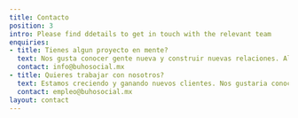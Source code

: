 ```yaml
---
title: Contacto
position: 3
intro: Please find ddetails to get in touch with the relevant team
enquiries:
- title: Tienes algun proyecto en mente?
  text: Nos gusta conocer gente nueva y construir nuevas relaciones. Al comienzo de cualquier proyecto, siempre encontramos que la conversación abierta y el enfoque colaborativo son tan importantes como ser creativos. Si quieres obtener más información sobre cómo trabajar con nosotros o tienes cualquier duda sobre nuestro trabajo, Ponte en contacto.
  contact: info@buhosocial.mx
- title: Quieres trabajar con nosotros?
  text: Estamos creciendo y ganando nuevos clientes. Nos gustaria conocer a personas proactivas con una pasión por el marketing y la comunicacion social.
  contact: empleo@buhosocial.mx
layout: contact
---
```

